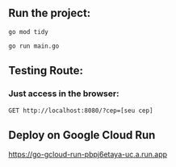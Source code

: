 ## Run the project:

```
go mod tidy
```

```
go run main.go
```

## Testing Route:

### Just access in the browser:

```
GET http://localhost:8080/?cep=[seu cep]
```

## Deploy on Google Cloud Run

https://go-gcloud-run-pbpj6etaya-uc.a.run.app
